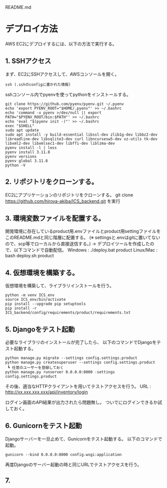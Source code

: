 README.md
# デプロイ方法
AWS EC2にデプロイするには、以下の方法で実行する。
## 1. SSHアクセス
まず、EC2にSSHアクセスして、AWSコンソールを開く。
```
ssh (.sshのconfigに書かれた情報)
```

sshコンソール内でpyenvを使ってpythonをインストールする。
```
git clone https://github.com/pyenv/pyenv.git ~/.pyenv
echo 'export PYENV_ROOT="$HOME/.pyenv"' >> ~/.bashrc
echo 'command -v pyenv >/dev/null || export PATH="$PYENV_ROOT/bin:$PATH"' >> ~/.bashrc
echo 'eval "$(pyenv init -)"' >> ~/.bashrc
exec "$SHELL"
sudo apt update
sudo apt install -y build-essential libssl-dev zlib1g-dev libbz2-dev libreadline-dev libsqlite3-dev curl libncursesw5-dev xz-utils tk-dev libxml2-dev libxmlsec1-dev libffi-dev liblzma-dev
pyenv install -l | less
pyenv install 3.11.8
pyenv versions
pyenv global 3.11.8
python -V
```

## 2. リポジトリをクローンする。
EC2にアプリケーションのリポジトリをクローンする。
git clone https://github.com/hiroya-akiba/ICS_backend.git
を実行

## 3. 環境変数ファイルを配置する。
開発環境に存在しているproduct用.envファイルとproduct用settingファイルを
このREADME.mdと同じ階層に配置する。
(※ settingsと.envはgitに置いてないので、scp等でローカルから直接送信する。)
→ デプロイツールを作成したので、以下コマンドで自動配信。
Windows : ./deploy.bat product
Linux/Mac : bash deploy.sh product

## 4. 仮想環境を構築する。
仮想環境を構築して、ライブラリインストールを行う。
```
python -m venv ICS_env
source ICS_env/bin/activate
pip install --upgrade pip setuptools
pip install -r ICS_backend/config/requirements/product/requirements.txt
```

## 5. Djangoをテスト起動
必要なライブラリのインストールが完了したら、
以下のコマンドでDjangoをテスト起動する。
```
python manage.py migrate --settings config.settings.product
python manage.py createsuperuser --settings config.settings.product
 ┗ 任意のユーザーを登録しておく
python manage.py runserver 0.0.0.0:8000 -settings config.settings.product
```
その後、適当なHTTPクライアントを用いてテストアクセスを行う。
URL : http://xx.xxx.xxx.xxx/api/inventory/login

ログイン画面のAPI結果が出力されたら問題無し。
ついでにログインできるか試しておく。

## 6. Gunicornをテスト起動
Djangoサーバーを一旦止めて、Gunicornをテスト起動する。
以下のコマンドで起動。
```
gunicorn --bind 0.0.0.0:8000 config.wsgi:application
```
再度Djangoのサーバー起動の時と同じURLでテストアクセスを行う。

## 7. 